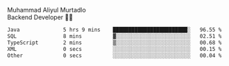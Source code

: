 Muhammad Aliyul Murtadlo
<br>
Backend Developer 👨‍💻
<br>
<!--START_SECTION:waka-->

```txt
Java              5 hrs 9 mins    ████████████████████████░   96.55 %
SQL               8 mins          ▓░░░░░░░░░░░░░░░░░░░░░░░░   02.51 %
TypeScript        2 mins          ▒░░░░░░░░░░░░░░░░░░░░░░░░   00.68 %
XML               0 secs          ░░░░░░░░░░░░░░░░░░░░░░░░░   00.15 %
Other             0 secs          ░░░░░░░░░░░░░░░░░░░░░░░░░   00.04 %
```

<!--END_SECTION:waka-->
